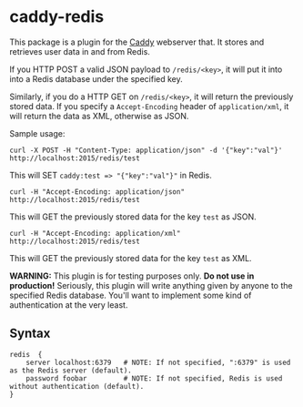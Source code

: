 # caddy-redis

This package is a plugin for the [Caddy](https://caddyserver.com) webserver that. It stores and retrieves user data in and from Redis.

If you HTTP POST a valid JSON payload to `/redis/<key>`, it will put it into into a Redis database under the specified key.

Similarly, if you do a HTTP GET on `/redis/<key>`, it will return the previously stored data. If you specify a `Accept-Encoding` header of `application/xml`, it will return the data as XML, otherwise as JSON.

Sample usage: 

`curl -X POST -H "Content-Type: application/json" -d '{"key":"val"}' http://localhost:2015/redis/test`

This will SET `caddy:test => "{"key":"val"}"` in Redis.

`curl -H "Accept-Encoding: application/json" http://localhost:2015/redis/test`

This will GET the previously stored data for the key `test` as JSON.

`curl -H "Accept-Encoding: application/xml" http://localhost:2015/redis/test`

This will GET the previously stored data for the key `test` as XML.

**WARNING:** This plugin is for testing purposes only. **Do not use in production!** Seriously, this plugin will write anything given by anyone to the specified Redis database. You'll want to implement some kind of authentication at the very least.

## Syntax

```
redis  {
	server localhost:6379 	# NOTE: If not specified, ":6379" is used as the Redis server (default).
	password foobar 		# NOTE: If not specified, Redis is used without authentication (default).
}
```
